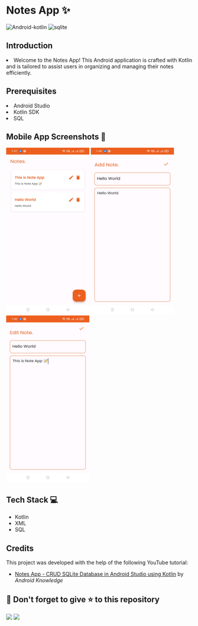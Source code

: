 # Notes App ✨
![Android-kotlin](https://img.shields.io/badge/Android-Kotlin-blue.svg) ![sqlite](https://img.shields.io/badge/SQLite-Database-orange.svg)

## Introduction
<li>Welcome to the Notes App! This Android application is crafted with Kotlin and is tailored to assist users in organizing and managing their notes efficiently.</li>

## Prerequisites
<li>Android Studio</li>
<li>Kotlin SDK</li>
<li>SQL</li>

## Mobile App Screenshots 📸
<p float="center">
  <img src="https://github.com/YashNagare/Notes_App/blob/master/screenshots/Homepage.jpeg" title="Homepage Note" height="450px" width="225px">
  <img src="https://github.com/YashNagare/Notes_App/blob/master/screenshots/Add%20Note.jpeg" title="Add Note" height="450px" width="225px">
  <img src="https://github.com/YashNagare/Notes_App/blob/master/screenshots/Edit%20Note.jpeg" title="Edit Note" height="450px" width="225px">
</p>

## Tech Stack 💻
<ul>
<li>Kotlin</li>
<li>XML</li>
<li>SQL</li>
</ul>

## Credits
This project was developed with the help of the following YouTube tutorial:
<ul><li><a href="https://www.youtube.com/watch?v=BVAslimaGSk">Notes App - CRUD SQLite Database in Android Studio using Kotlin</a> by <em>Android Knowledge</em></li></ul>


## 🤩 Don't forget to give ⭐ to this repository
<img src="https://forthebadge.com/images/badges/built-with-love.svg">
<img src="https://forthebadge.com/images/badges/made-with-kotlin.svg">
